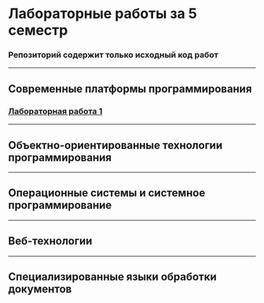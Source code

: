 # Лабораторные работы за 5 семестр

### Репозиторий содержит только исходный код работ
***
## Современные платформы программирования
### [Лабораторная работа 1](https://github.com/vangaru/labworks-5-semester/tree/master/MPP/Lab1)
***
## Объектно-ориентированные технологии программирования
***
## Операционные системы и системное программирование
***
## Веб-технологии
***
## Специализированные языки обработки документов